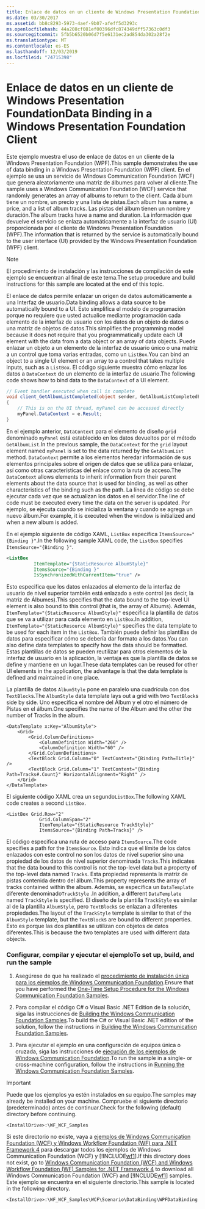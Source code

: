 ```yaml
---
title: Enlace de datos en un cliente de Windows Presentation Foundation
ms.date: 03/30/2017
ms.assetid: bb8c8293-5973-4aef-9b07-afeff5d3293c
ms.openlocfilehash: 44a208cf081ef00396dfc874349dff57363c0df3
ms.sourcegitcommit: 5fb5b6520b06d7f5e6131ec2ad854da302a28f2e
ms.translationtype: MT
ms.contentlocale: es-ES
ms.lasthandoff: 12/03/2019
ms.locfileid: "74715398"
---
```

# <a name="data-binding-in-a-windows-presentation-foundation-client"></a><span data-ttu-id="42149-102">Enlace de datos en un cliente de Windows Presentation Foundation</span><span class="sxs-lookup"><span data-stu-id="42149-102">Data Binding in a Windows Presentation Foundation Client</span></span>
<span data-ttu-id="42149-103">Este ejemplo muestra el uso de enlace de datos en un cliente de la Windows Presentation Foundation (WPF).</span><span class="sxs-lookup"><span data-stu-id="42149-103">This sample demonstrates the use of data binding in a Windows Presentation Foundation (WPF) client.</span></span> <span data-ttu-id="42149-104">En el ejemplo se usa un servicio de Windows Communication Foundation (WCF) que genera aleatoriamente una matriz de álbumes para volver al cliente.</span><span class="sxs-lookup"><span data-stu-id="42149-104">The sample uses a Windows Communication Foundation (WCF) service that randomly generates an array of albums to return to the client.</span></span> <span data-ttu-id="42149-105">Cada álbum tiene un nombre, un precio y una lista de pistas.</span><span class="sxs-lookup"><span data-stu-id="42149-105">Each album has a name, a price, and a list of album tracks.</span></span> <span data-ttu-id="42149-106">Las pistas del álbum tienen un nombre y duración.</span><span class="sxs-lookup"><span data-stu-id="42149-106">The album tracks have a name and duration.</span></span> <span data-ttu-id="42149-107">La información que devuelve el servicio se enlaza automáticamente a la interfaz de usuario (UI) proporcionada por el cliente de Windows Presentation Foundation (WPF).</span><span class="sxs-lookup"><span data-stu-id="42149-107">The information that is returned by the service is automatically bound to the user interface (UI) provided by the Windows Presentation Foundation (WPF) client.</span></span>  
  
> [!NOTE]
> <span data-ttu-id="42149-108">El procedimiento de instalación y las instrucciones de compilación de este ejemplo se encuentran al final de este tema.</span><span class="sxs-lookup"><span data-stu-id="42149-108">The setup procedure and build instructions for this sample are located at the end of this topic.</span></span>  
  
 <span data-ttu-id="42149-109">El enlace de datos permite enlazar un origen de datos automáticamente a una Interfaz de usuario.</span><span class="sxs-lookup"><span data-stu-id="42149-109">Data binding allows a data source to be automatically bound to a UI.</span></span> <span data-ttu-id="42149-110">Esto simplifica el modelo de programación porque no requiere que usted actualice mediante programación cada elemento de la interfaz de usuario con los datos de un objeto de datos o una matriz de objetos de datos.</span><span class="sxs-lookup"><span data-stu-id="42149-110">This simplifies the programming model because it does not require that you programmatically update each UI element with the data from a data object or an array of data objects.</span></span> <span data-ttu-id="42149-111">Puede enlazar un objeto a un elemento de la interfaz de usuario único o una matriz a un control que toma varias entradas, como un `ListBox`.</span><span class="sxs-lookup"><span data-stu-id="42149-111">You can bind an object to a single UI element or an array to a control that takes multiple inputs, such as a `ListBox`.</span></span> <span data-ttu-id="42149-112">El código siguiente muestra cómo enlazar los datos a `DataContext` de un elemento de la interfaz de usuario.</span><span class="sxs-lookup"><span data-stu-id="42149-112">The following code shows how to bind data to the `DataContext` of a UI element.</span></span>  
  
```csharp  
// Event handler executed when call is complete  
void client_GetAlbumListCompleted(object sender, GetAlbumListCompletedEventArgs e)  
{  
    // This is on the UI thread, myPanel can be accessed directly  
    myPanel.DataContext = e.Result;   
}  
```  
  
 <span data-ttu-id="42149-113">En el ejemplo anterior, `DataContext` para el elemento de diseño `grid` denominado `myPanel` está establecido en los datos devueltos por el método `GetAlbumList`.</span><span class="sxs-lookup"><span data-stu-id="42149-113">In the previous sample, the `DataContext` for the `grid` layout element named `myPanel` is set to the data returned by the `GetAlbumList` method.</span></span> <span data-ttu-id="42149-114">`DataContext` permite a los elementos heredar información de sus elementos principales sobre el origen de datos que se utiliza para enlazar, así como otras características del enlace como la ruta de acceso.</span><span class="sxs-lookup"><span data-stu-id="42149-114">The `DataContext` allows elements to inherit information from their parent elements about the data source that is used for binding, as well as other characteristics of the binding such as the path.</span></span> <span data-ttu-id="42149-115">La línea de código se debe ejecutar cada vez que se actualizan los datos en el servidor.</span><span class="sxs-lookup"><span data-stu-id="42149-115">The line of code must be executed every time the data on the server is updated.</span></span> <span data-ttu-id="42149-116">Por ejemplo, se ejecuta cuando se inicializa la ventana y cuando se agrega un nuevo álbum.</span><span class="sxs-lookup"><span data-stu-id="42149-116">For example, it is executed when the window is initialized and when a new album is added.</span></span>  
  
 <span data-ttu-id="42149-117">En el ejemplo siguiente de código XAML, `ListBox` especifica `ItemsSource="{Binding }"`.</span><span class="sxs-lookup"><span data-stu-id="42149-117">In the following sample XAML code, the `ListBox` specifies `ItemsSource="{Binding }"`.</span></span>  
  
```xml  
<ListBox   
          ItemTemplate="{StaticResource AlbumStyle}"  
          ItemsSource="{Binding }"   
          IsSynchronizedWithCurrentItem="true" />  
```  
  
 <span data-ttu-id="42149-118">Esto especifica que los datos enlazados al elemento de la interfaz de usuario de nivel superior también está enlazado a este control (es decir, la matriz de Álbumes).</span><span class="sxs-lookup"><span data-stu-id="42149-118">This specifies that the data bound to the top-level UI element is also bound to this control (that is, the array of Albums).</span></span> <span data-ttu-id="42149-119">Además, `ItemTemplate="{StaticResource AlbumStyle}"` especifica la plantilla de datos que se va a utilizar para cada elemento en `ListBox`.</span><span class="sxs-lookup"><span data-stu-id="42149-119">In addition, `ItemTemplate="{StaticResource AlbumStyle}"` specifies the data template to be used for each item in the `ListBox`.</span></span> <span data-ttu-id="42149-120">También puede definir las plantillas de datos para especificar cómo se debería dar formato a los datos.</span><span class="sxs-lookup"><span data-stu-id="42149-120">You can also define data templates to specify how the data should be formatted.</span></span> <span data-ttu-id="42149-121">Estas plantillas de datos se pueden reutilizar para otros elementos de la interfaz de usuario en la aplicación, la ventaja es que la plantilla de datos se define y mantiene en un lugar.</span><span class="sxs-lookup"><span data-stu-id="42149-121">These data templates can be reused for other UI elements in the application, the advantage is that the data template is defined and maintained in one place.</span></span>  
  
 <span data-ttu-id="42149-122">La plantilla de datos `AlbumStyle` pone en paralelo una cuadrícula con dos `TextBlock`s.</span><span class="sxs-lookup"><span data-stu-id="42149-122">The `AlbumStyle` data template lays out a grid with two `TextBlock`s side by side.</span></span> <span data-ttu-id="42149-123">Uno especifica el nombre del Álbum y el otro el número de Pistas en el álbum.</span><span class="sxs-lookup"><span data-stu-id="42149-123">One specifies the name of the Album and the other the number of Tracks in the album.</span></span>  
  
```xaml  
<DataTemplate x:Key="AlbumStyle">  
    <Grid>  
        <Grid.ColumnDefinitions>  
            <ColumnDefinition Width="260" />  
            <ColumnDefinition Width="60" />  
        </Grid.ColumnDefinitions>  
        <TextBlock Grid.Column="0" TextContent="{Binding Path=Title}" />  
        <TextBlock Grid.Column="1" TextContent="{Binding Path=Tracks#.Count}" HorizontalAlignment="Right" />  
    </Grid>  
</DataTemplate>  
```  
  
 <span data-ttu-id="42149-124">El siguiente código XAML crea un segundo`ListBox`.</span><span class="sxs-lookup"><span data-stu-id="42149-124">The following XAML code creates a second `ListBox`.</span></span>  
  
```xaml  
<ListBox Grid.Row="2"   
            Grid.ColumnSpan="2"   
            ItemTemplate="{StaticResource TrackStyle}"  
            ItemsSource="{Binding Path=Tracks}" />  
```  
  
 <span data-ttu-id="42149-125">El código especifica una ruta de acceso para `ItemsSource`.</span><span class="sxs-lookup"><span data-stu-id="42149-125">The code specifies a path for the `ItemsSource`.</span></span> <span data-ttu-id="42149-126">Esto indica que el límite de los datos enlazados con este control no son los datos de nivel superior sino una propiedad de los datos de nivel superior denominada `Tracks`.</span><span class="sxs-lookup"><span data-stu-id="42149-126">This indicates that the data bound to this control is not the top-level data but a property of the top-level data named `Tracks`.</span></span> <span data-ttu-id="42149-127">Esta propiedad representa la matriz de pistas contenida dentro del álbum.</span><span class="sxs-lookup"><span data-stu-id="42149-127">This property represents the array of tracks contained within the album.</span></span> <span data-ttu-id="42149-128">Además, se especifica un `DataTemplate` diferente denominado`TrackStyle` .</span><span class="sxs-lookup"><span data-stu-id="42149-128">In addition, a different `DataTemplate` named `TrackStyle` is specified.</span></span> <span data-ttu-id="42149-129">El diseño de la plantilla `TrackStyle` es similar al de la plantilla `AlbumStyle`, pero `TextBlock`s se enlazan a diferentes propiedades.</span><span class="sxs-lookup"><span data-stu-id="42149-129">The layout of the `TrackStyle` template is similar to that of the `AlbumStyle` template, but the `TextBlock`s are bound to different properties.</span></span> <span data-ttu-id="42149-130">Esto es porque las dos plantillas se utilizan con objetos de datos diferentes.</span><span class="sxs-lookup"><span data-stu-id="42149-130">This is because the two templates are used with different data objects.</span></span>  
  
### <a name="to-set-up-build-and-run-the-sample"></a><span data-ttu-id="42149-131">Configurar, compilar y ejecutar el ejemplo</span><span class="sxs-lookup"><span data-stu-id="42149-131">To set up, build, and run the sample</span></span>  
  
1. <span data-ttu-id="42149-132">Asegúrese de que ha realizado el [procedimiento de instalación única para los ejemplos de Windows Communication Foundation](../../../../docs/framework/wcf/samples/one-time-setup-procedure-for-the-wcf-samples.md).</span><span class="sxs-lookup"><span data-stu-id="42149-132">Ensure that you have performed the [One-Time Setup Procedure for the Windows Communication Foundation Samples](../../../../docs/framework/wcf/samples/one-time-setup-procedure-for-the-wcf-samples.md).</span></span>  
  
2. <span data-ttu-id="42149-133">Para compilar el código C# o Visual Basic .NET Edition de la solución, siga las instrucciones de [Building the Windows Communication Foundation Samples](../../../../docs/framework/wcf/samples/building-the-samples.md).</span><span class="sxs-lookup"><span data-stu-id="42149-133">To build the C# or Visual Basic .NET edition of the solution, follow the instructions in [Building the Windows Communication Foundation Samples](../../../../docs/framework/wcf/samples/building-the-samples.md).</span></span>  
  
3. <span data-ttu-id="42149-134">Para ejecutar el ejemplo en una configuración de equipos única o cruzada, siga las instrucciones de [ejecución de los ejemplos de Windows Communication Foundation](../../../../docs/framework/wcf/samples/running-the-samples.md).</span><span class="sxs-lookup"><span data-stu-id="42149-134">To run the sample in a single- or cross-machine configuration, follow the instructions in [Running the Windows Communication Foundation Samples](../../../../docs/framework/wcf/samples/running-the-samples.md).</span></span>  
  
> [!IMPORTANT]
> <span data-ttu-id="42149-135">Puede que los ejemplos ya estén instalados en su equipo.</span><span class="sxs-lookup"><span data-stu-id="42149-135">The samples may already be installed on your machine.</span></span> <span data-ttu-id="42149-136">Compruebe el siguiente directorio (predeterminado) antes de continuar.</span><span class="sxs-lookup"><span data-stu-id="42149-136">Check for the following (default) directory before continuing.</span></span>  
>   
> `<InstallDrive>:\WF_WCF_Samples`  
>   
> <span data-ttu-id="42149-137">Si este directorio no existe, vaya a [ejemplos de Windows Communication Foundation (WCF) y Windows Workflow Foundation (WF) para .NET Framework 4](https://www.microsoft.com/download/details.aspx?id=21459) para descargar todos los ejemplos de Windows Communication Foundation (WCF) y [!INCLUDE[wf1](../../../../includes/wf1-md.md)].</span><span class="sxs-lookup"><span data-stu-id="42149-137">If this directory does not exist, go to [Windows Communication Foundation (WCF) and Windows Workflow Foundation (WF) Samples for .NET Framework 4](https://www.microsoft.com/download/details.aspx?id=21459) to download all Windows Communication Foundation (WCF) and [!INCLUDE[wf1](../../../../includes/wf1-md.md)] samples.</span></span> <span data-ttu-id="42149-138">Este ejemplo se encuentra en el siguiente directorio.</span><span class="sxs-lookup"><span data-stu-id="42149-138">This sample is located in the following directory.</span></span>  
>   
> `<InstallDrive>:\WF_WCF_Samples\WCF\Scenario\DataBinding\WPFDataBinding`  
